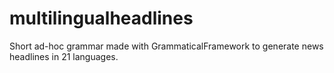 # multilingualheadlines
Short ad-hoc grammar made with GrammaticalFramework to generate news headlines in 21 languages.
